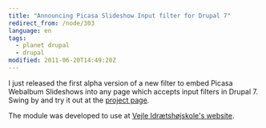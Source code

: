 ```yaml
---
title: "Announcing Picasa Slideshow Input filter for Drupal 7"
redirect_from: /node/303
language: en
tags:
  - planet drupal
  - drupal
modified: 2011-06-20T14:49:20Z
---
```


I just released the first alpha version of a new filter to embed Picasa Webalbum Slideshows into any page which accepts input filters in Drupal 7. Swing by and try it out at the [project page](http://drupal.org/project/picasa_slideshow_filter).

The module was developed to use at [Vejle Idrætshøjskole's website](http://vih.dk/).
